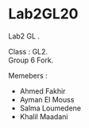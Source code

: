 # Lab2GL20
Lab2 GL .    

Class : GL2.  
Group 6 Fork.    

Memebers :  
* Ahmed Fakhir  
* Ayman El Mouss  
* Salma Loumedene  
* Khalil Maadani  
